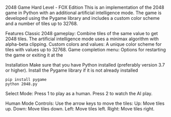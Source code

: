 2048 Game Hard Level - FOX Edition
This is an implementation of the 2048 game in Python with an additional artificial intelligence mode. The game is developed using the Pygame library and includes a custom color scheme and a number of tiles up to 32768.

Features
Classic 2048 gameplay: Combine tiles of the same value to get 2048 tiles.
The artificial intelligence mode uses a minimax algorithm with alpha-beta clipping.
Custom colors and values: A unique color scheme for tiles with values up to 32768.
Game completion menu: Options for restarting the game or exiting it at the 

Installation
Make sure that you have Python installed (preferably version 3.7 or higher).
Install the Pygame library if it is not already installed

    pip install pygame
    python 2048.py

Select Mode:
Press 1 to play as a human.
Press 2 to watch the AI play.

Human Mode Controls:
Use the arrow keys to move the tiles:
Up: Move tiles up.
Down: Move tiles down.
Left: Move tiles left.
Right: Move tiles right.
